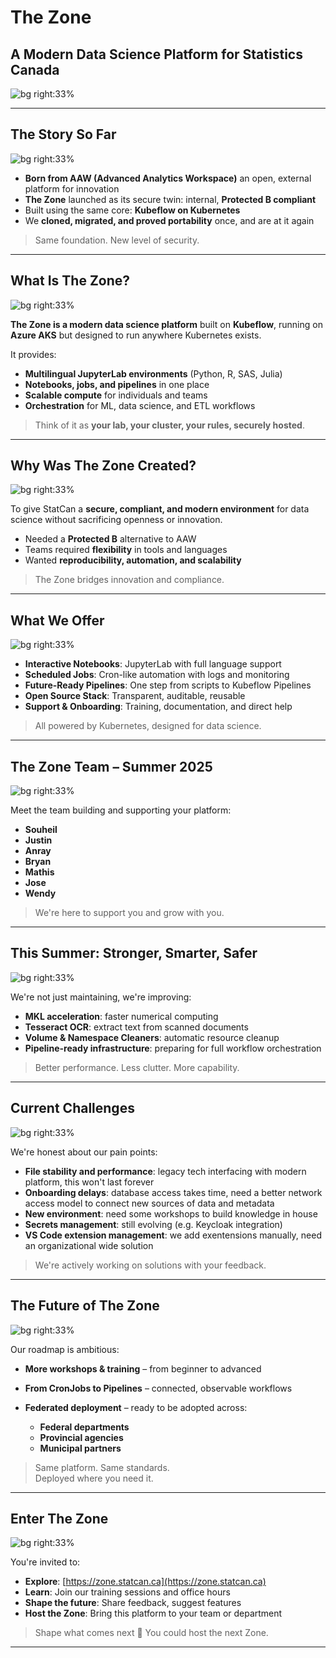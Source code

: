 <!-- Title Slide -->
# The Zone  
## A Modern Data Science Platform for Statistics Canada

![bg right:33%](./1755722468.png)

---

<!-- Our Story / History -->
## The Story So Far

![bg right:33%](./zone-0.png)

- **Born from AAW (Advanced Analytics Workspace)** an open, external platform for innovation  
- **The Zone** launched as its secure twin: internal, **Protected B compliant**  
- Built using the same core: **Kubeflow on Kubernetes**  
- We **cloned, migrated, and proved portability** once, and are at it again

> Same foundation. New level of security.

---

<!-- What is The Zone? -->
## What Is The Zone?

![bg right:33%](./zone-0.png)

**The Zone is a modern data science platform** built on **Kubeflow**, running on **Azure AKS** but designed to run anywhere Kubernetes exists.

It provides:

- **Multilingual JupyterLab environments** (Python, R, SAS, Julia)  
- **Notebooks, jobs, and pipelines** in one place  
- **Scalable compute** for individuals and teams  
- **Orchestration** for ML, data science, and ETL workflows

> Think of it as **your lab, your cluster, your rules, securely hosted**.

---

<!-- Why Created -->
## Why Was The Zone Created?

![bg right:33%](./zone-1.png)

To give StatCan a **secure, compliant, and modern environment** for data science without sacrificing openness or innovation.

- Needed a **Protected B** alternative to AAW 
- Teams required **flexibility** in tools and languages  
- Wanted **reproducibility, automation, and scalability**

> The Zone bridges innovation and compliance.

---

<!-- What Do We Offer -->
## What We Offer

![bg right:33%](./zone-1.png)

- **Interactive Notebooks**: JupyterLab with full language support  
- **Scheduled Jobs**: Cron-like automation with logs and monitoring  
- **Future-Ready Pipelines**: One step from scripts to Kubeflow Pipelines  
- **Open Source Stack**: Transparent, auditable, reusable  
- **Support & Onboarding**: Training, documentation, and direct help

> All powered by Kubernetes, designed for data science.

---

<!-- Who We Are -->
## The Zone Team – Summer 2025

![bg right:33%](./zone-2.png)

Meet the team building and supporting your platform:

- **Souheil**  
- **Justin**  
- **Anray**  
- **Bryan**  
- **Mathis**  
- **Jose**
- **Wendy**

> We're here to support you and grow with you.

---

<!-- This Summer -->
## This Summer: Stronger, Smarter, Safer

![bg right:33%](./zone-2.png)

We're not just maintaining, we're improving:

- **MKL acceleration**: faster numerical computing  
- **Tesseract OCR**: extract text from scanned documents  
- **Volume & Namespace Cleaners**: automatic resource cleanup  
- **Pipeline-ready infrastructure**: preparing for full workflow orchestration

> Better performance. Less clutter. More capability.

---

<!-- Limitations & Pain Points -->
## Current Challenges

![bg right:33%](./zone-3.png)

We're honest about our pain points:

- **File stability and performance**: legacy tech interfacing with modern platform, this won't last forever  
- **Onboarding delays**: database access takes time, need a better network access model to connect new sources of data and metadata
- **New environment**: need some workshops to build knowledge in house
- **Secrets management**: still evolving (e.g. Keycloak integration)
- **VS Code extension management**: we add exentensions manually, need an organizational wide solution

> We're actively working on solutions with your feedback.

---

<!-- Future -->
## The Future of The Zone

![bg right:33%](./zone-4.png)

Our roadmap is ambitious:

- **More workshops & training** – from beginner to advanced  
- **From CronJobs to Pipelines** – connected, observable workflows  
- **Federated deployment** – ready to be adopted across:

  - **Federal departments**  
  - **Provincial agencies**  
  - **Municipal partners**

> Same platform. Same standards.  
> Deployed where you need it.

---

<!-- Call to Action -->
## Enter The Zone

![bg right:33%](./zone-0.png)

You're invited to:

- **Explore**: [https://zone.statcan.ca](https://zone.statcan.ca)  
- **Learn**: Join our training sessions and office hours  
- **Shape the future**: Share feedback, suggest features  
- **Host the Zone**: Bring this platform to your team or department

> Shape what comes next
> 🚀 You could host the next Zone.

---
